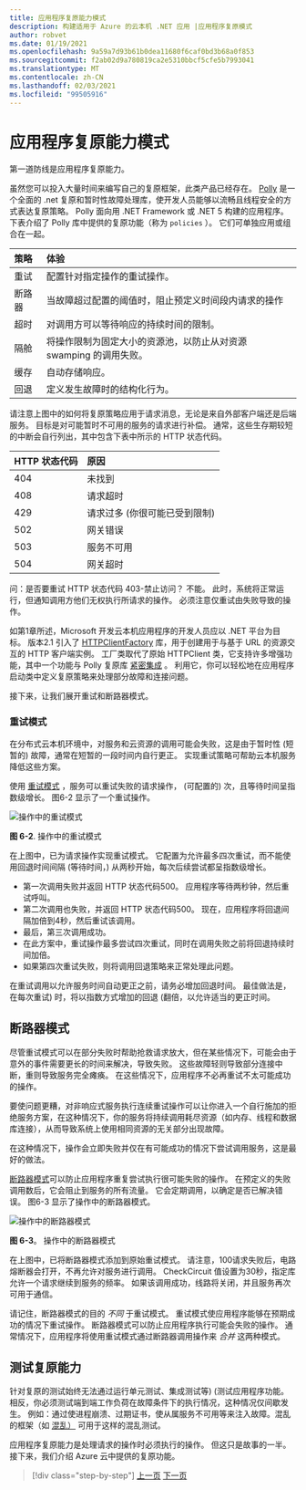 ```yaml
---
title: 应用程序复原能力模式
description: 构建适用于 Azure 的云本机 .NET 应用 |应用程序复原模式
author: robvet
ms.date: 01/19/2021
ms.openlocfilehash: 9a59a7d93b61b0dea11680f6caf0bd3b68a0f853
ms.sourcegitcommit: f2ab02d9a780819ca2e5310bbcf5cfe5b7993041
ms.translationtype: MT
ms.contentlocale: zh-CN
ms.lasthandoff: 02/03/2021
ms.locfileid: "99505916"
---
```

# <a name="application-resiliency-patterns"></a>应用程序复原能力模式

第一道防线是应用程序复原能力。

虽然您可以投入大量时间来编写自己的复原框架，此类产品已经存在。 [Polly](http://www.thepollyproject.org/) 是一个全面的 .net 复原和暂时性故障处理库，使开发人员能够以流畅且线程安全的方式表达复原策略。 Polly 面向用 .NET Framework 或 .NET 5 构建的应用程序。 下表介绍了 Polly 库中提供的复原功能（称为 `policies` ）。 它们可单独应用或组合在一起。

| 策略 | 体验 |
| :-------- | :-------- |
| 重试 | 配置针对指定操作的重试操作。 |
| 断路器 | 当故障超过配置的阈值时，阻止预定义时间段内请求的操作 |
| 超时 | 对调用方可以等待响应的持续时间的限制。 |
| 隔舱 | 将操作限制为固定大小的资源池，以防止从对资源 swamping 的调用失败。 |
| 缓存 | 自动存储响应。 |
| 回退 | 定义发生故障时的结构化行为。 |

请注意上图中的如何将复原策略应用于请求消息，无论是来自外部客户端还是后端服务。 目标是对可能暂时不可用的服务的请求进行补偿。 通常，这些生存期较短的中断会自行列出，其中包含下表中所示的 HTTP 状态代码。

| HTTP 状态代码| 原因 |
| :-------- | :-------- |
| 404 | 未找到 |
| 408 | 请求超时 |
| 429 | 请求过多 (你很可能已受到限制)  |
| 502 | 网关错误 |
| 503 | 服务不可用 |
| 504 | 网关超时 |

问：是否要重试 HTTP 状态代码 403-禁止访问？ 不能。 此时，系统将正常运行，但通知调用方他们无权执行所请求的操作。 必须注意仅重试由失败导致的操作。

如第1章所述，Microsoft 开发云本机应用程序的开发人员应以 .NET 平台为目标。 版本2.1 引入了 [HTTPClientFactory](https://www.stevejgordon.co.uk/introduction-to-httpclientfactory-aspnetcore) 库，用于创建用于与基于 URL 的资源交互的 HTTP 客户端实例。 工厂类取代了原始 HTTPClient 类，它支持许多增强功能，其中一个功能与 Polly 复原库 [紧密集成](../microservices/implement-resilient-applications/implement-http-call-retries-exponential-backoff-polly.md) 。 利用它，你可以轻松地在应用程序启动类中定义复原策略来处理部分故障和连接问题。

接下来，让我们展开重试和断路器模式。

### <a name="retry-pattern"></a>重试模式

在分布式云本机环境中，对服务和云资源的调用可能会失败，这是由于暂时性 (短暂的) 故障，通常在短暂的一段时间内自行更正。 实现重试策略可帮助云本机服务降低这些方案。

使用 [重试模式](/azure/architecture/patterns/retry) ，服务可以重试失败的请求操作， (可配置的) 次，且等待时间呈指数级增长。 图6-2 显示了一个重试操作。

![操作中的重试模式](./media/retry-pattern.png)

**图 6-2**. 操作中的重试模式

在上图中，已为请求操作实现重试模式。 它配置为允许最多四次重试，而不能使用回退时间间隔 (等待时间，) 从两秒开始，每次后续尝试都呈指数级增长。

- 第一次调用失败并返回 HTTP 状态代码500。 应用程序等待两秒钟，然后重试呼叫。
- 第二次调用也失败，并返回 HTTP 状态代码500。 现在，应用程序将回退间隔加倍到4秒，然后重试该调用。
- 最后，第三次调用成功。
- 在此方案中，重试操作最多尝试四次重试，同时在调用失败之前将回退持续时间加倍。
- 如果第四次重试失败，则将调用回退策略来正常处理此问题。

在重试调用以允许服务时间自动更正之前，请务必增加回退时间。 最佳做法是，在每次重试) 时，将以指数方式增加的回退 (翻倍，以允许适当的更正时间。

## <a name="circuit-breaker-pattern"></a>断路器模式

尽管重试模式可以在部分失败时帮助抢救请求放大，但在某些情况下，可能会由于意外的事件需要更长的时间来解决，导致失败。 这些故障轻则导致部分连接中断，重则导致服务完全瘫痪。 在这些情况下，应用程序不必再重试不太可能成功的操作。

要使问题更糟，对非响应式服务执行连续重试操作可以让你进入一个自行施加的拒绝服务方案，在这种情况下，你的服务将持续调用耗尽资源（如内存、线程和数据库连接），从而导致系统上使用相同资源的无关部分出现故障。

在这种情况下，操作会立即失败并仅在有可能成功的情况下尝试调用服务，这是最好的做法。

[断路器模式](/azure/architecture/patterns/circuit-breaker)可以防止应用程序重复尝试执行很可能失败的操作。 在预定义的失败调用数后，它会阻止到服务的所有流量。 它会定期调用，以确定是否已解决错误。 图6-3 显示了操作中的断路器模式。

![操作中的断路器模式](./media/circuit-breaker-pattern.png)

**图 6-3**。 操作中的断路器模式

在上图中，已将断路器模式添加到原始重试模式。 请注意，100请求失败后，电路熔断器会打开，不再允许对服务进行调用。 CheckCircuit 值设置为30秒，指定库允许一个请求继续到服务的频率。 如果该调用成功，线路将关闭，并且服务再次可用于通信。

请记住，断路器模式的目的 *不同* 于重试模式。 重试模式使应用程序能够在预期成功的情况下重试操作。 断路器模式可以防止应用程序执行可能会失败的操作。 通常情况下，应用程序将使用重试模式通过断路器调用操作来 *合并* 这两种模式。

## <a name="testing-for-resiliency"></a>测试复原能力

针对复原的测试始终无法通过运行单元测试、集成测试等)  (测试应用程序功能。 相反，你必须测试端到端工作负荷在故障条件下的执行情况，这种情况仅间歇发生。 例如：通过使进程崩溃、过期证书，使从属服务不可用等来注入故障。混乱的框架（如 [混乱）](https://github.com/Netflix/chaosmonkey) 可用于这样的混乱测试。

应用程序复原能力是处理请求的操作时必须执行的操作。 但这只是故事的一半。 接下来，我们介绍 Azure 云中提供的复原功能。

>[!div class="step-by-step"]
>[上一页](resiliency.md)
>[下一页](infrastructure-resiliency-azure.md)
